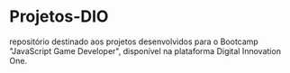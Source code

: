 # Projetos-DIO
repositório destinado aos projetos desenvolvidos para o Bootcamp "JavaScript Game Developer", disponível na plataforma Digital Innovation One.
